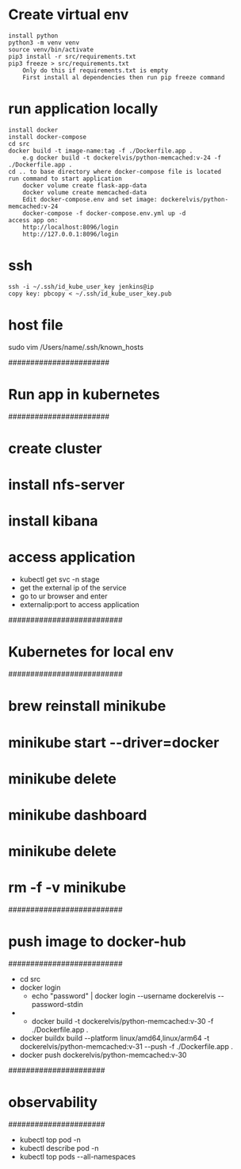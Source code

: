 
# Create virtual env
    install python
    python3 -m venv venv
    source venv/bin/activate
    pip3 install -r src/requirements.txt
    pip3 freeze > src/requirements.txt 
        Only do this if requirements.txt is empty
        First install al dependencies then run pip freeze command

# run application locally
    install docker
    install docker-compose
    cd src
    docker build -t image-name:tag -f ./Dockerfile.app .
        e.g docker build -t dockerelvis/python-memcached:v-24 -f ./Dockerfile.app .
    cd .. to base directory where docker-compose file is located
    run command to start application
        docker volume create flask-app-data
        docker volume create memcached-data
        Edit docker-compose.env and set image: dockerelvis/python-memcached:v-24
        docker-compose -f docker-compose.env.yml up -d
    access app on:  
        http://localhost:8096/login
        http://127.0.0.1:8096/login


# ssh
    ssh -i ~/.ssh/id_kube_user_key jenkins@ip
    copy key: pbcopy < ~/.ssh/id_kube_user_key.pub
# host file
sudo vim /Users/name/.ssh/known_hosts

#######################
# Run app in kubernetes
#######################
# create cluster
# install nfs-server
# install kibana
# access application
- kubectl get svc -n stage
- get the external ip of the service
- go to ur browser and enter
- externalip:port to access application

##########################
# Kubernetes for local env
##########################
# brew reinstall minikube
# minikube start --driver=docker
# minikube delete
# minikube dashboard
# minikube delete
# rm -f -v minikube

##########################
# push image to docker-hub
##########################
- cd src
- docker login
    - echo "password" | docker login --username dockerelvis --password-stdin
- - docker build -t dockerelvis/python-memcached:v-30 -f ./Dockerfile.app .
- docker buildx build --platform linux/amd64,linux/arm64 -t dockerelvis/python-memcached:v-31 --push -f ./Dockerfile.app .
- docker push dockerelvis/python-memcached:v-30

######################
# observability
######################
- kubectl top pod <pod-name> -n <namespace>
- kubectl describe pod <pod-name> -n <namespace>
- kubectl top pods --all-namespaces
